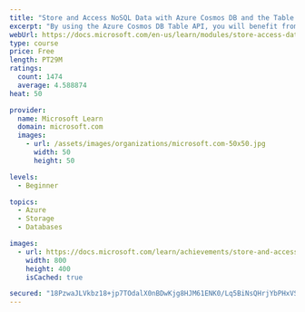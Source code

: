 ```yaml
---
title: "Store and Access NoSQL Data with Azure Cosmos DB and the Table API"
excerpt: "By using the Azure Cosmos DB Table API, you will benefit from the low latency, high availability, and scalability of Azure Cosmos DB in a Table storage application."
webUrl: https://docs.microsoft.com/en-us/learn/modules/store-access-data-cosmos-table-api/
type: course
price: Free
length: PT29M
ratings:
  count: 1474
  average: 4.588874
heat: 50

provider:
  name: Microsoft Learn
  domain: microsoft.com
  images:
    - url: /assets/images/organizations/microsoft.com-50x50.jpg
      width: 50
      height: 50

levels:
  - Beginner

topics:
  - Azure
  - Storage
  - Databases

images:
  - url: https://docs.microsoft.com/learn/achievements/store-and-access-data-cosmos-db-table-api-social.png
    width: 800
    height: 400
    isCached: true

secured: "18PzwaJLVkbz18+jp7TOdalX0nBDwKjg8HJM61ENK0/Lq5BiNsQHrjYbPHxVSdDIl0gsJQt58YDYvQWMvzmCSO8VXtK0tka8ZIwM+BxbzJhFMqYQEb+4/A9ny5qMBgmCUtRw6BDZDMPTfwbJDYHqkR2lUjwcNmTopZ4PCVbGB0Vo5SS0Ad9ZHbknn/BEQvpbdjsWiIAxydXYiBSTrNFB0n626qpD8iVnKsX9BysgOfv6xpD8H618gymNPA/0RtmEYGYIFaI1RsEIaQsxnchbnFExAhPEYF6w/Cq7YizS+0RKR2B87Nh5d/12yUUh3t5A2v88QdKSdrkC3Bf88Hs86EUO6dIHfgZtg+v2+HQ+ZilfhitZr4D63WxoDSk2LnVaOLYzFej6sTVc+6XLZM+PlPQAKCifjx5ugnUp2vT1KVQ=;HU8AzyeHurKSXu9g/XAGdw=="
---
```


